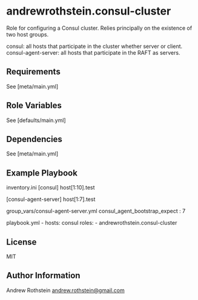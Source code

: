 andrewrothstein.consul-cluster
==============================

Role for configuring a Consul cluster. Relies principally on the existence of two host groups.

consul: all hosts that participate in the cluster whether server or client.
consul-agent-server: all hosts that participate in the RAFT as servers.

Requirements
------------

See [meta/main.yml]

Role Variables
--------------

See [defaults/main.yml]

Dependencies
------------

See [meta/main.yml]

Example Playbook
----------------

inventory.ini
[consul]
host[1:10].test

[consul-agent-server]
host[1:7].test

group_vars/consul-agent-server.yml
consul_agent_bootstrap_expect : 7

playbook.yml
    - hosts: consul
      roles:
         - andrewrothstein.consul-cluster

License
-------

MIT

Author Information
------------------

Andrew Rothstein andrew.rothstein@gmail.com
